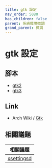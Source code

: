 ```yaml
---
title: gtk 設定
nav_order: 5080
has_children: false
parent: 系統環境微調
grand_parent: 微調
---
```


# gtk 設定


## 腳本

* [gtk2](https://github.com/samwhelp/note-about-ubuntu/tree/gh-pages/_demo/adjustment/part/gtk2)
* [gtk3](https://github.com/samwhelp/note-about-ubuntu/tree/gh-pages/_demo/adjustment/part/gtk3)


## Link

* Arch Wiki / [Gtk](https://wiki.archlinux.org/title/GTK#Configuration)


## 相關議題

| 相關議題 |
| --- |
| [xsettingsd](https://samwhelp.github.io/note-about-ubuntu/read/adjustment/env/xsettingsd.html) |
